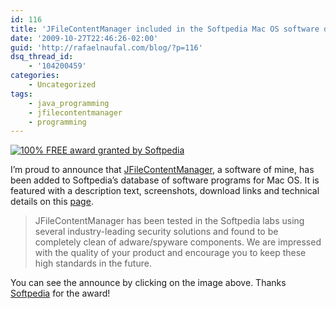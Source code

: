 ```yaml
---
id: 116
title: 'JFileContentManager included in the Softpedia Mac OS software database'
date: '2009-10-27T22:46:26-02:00'
guid: 'http://rafaelnaufal.com/blog/?p=116'
dsq_thread_id:
    - '104200459'
categories:
    - Uncategorized
tags:
    - java_programming
    - jfilecontentmanager
    - programming
---
```


[![100% FREE award granted by Softpedia](http://mac.softpedia.com/base_img/softpedia_free_award_f.gif)](http://mac.softpedia.com/progClean/JFile-Content-Manager-Clean-65065.html)

I’m proud to announce that [JFileContentManager](http://code.google.com/p/jfilecontentmanager/), a software of mine, has been added to Softpedia’s database of software programs for Mac OS. It is featured with a description text, screenshots, download links and technical details on this [page](<http://mac.softpedia.com/get/Developer-Tools/JFile-Content Manager.shtml>).

> JFileContentManager has been tested in the Softpedia labs using several industry-leading security solutions and found to be completely clean of adware/spyware components. We are impressed with the quality of your product and encourage you to keep these high standards in the future.

You can see the announce by clicking on the image above. Thanks [Softpedia](http://mac.softpedia.com/) for the award!